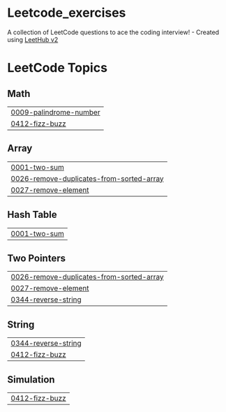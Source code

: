 # Leetcode_exercises
A collection of LeetCode questions to ace the coding interview! - Created using [LeetHub v2](https://github.com/arunbhardwaj/LeetHub-2.0)

<!---LeetCode Topics Start-->
# LeetCode Topics
## Math
|  |
| ------- |
| [0009-palindrome-number](https://github.com/Khiem19/Leetcode_exercises/tree/master/0009-palindrome-number) |
| [0412-fizz-buzz](https://github.com/Khiem19/Leetcode_exercises/tree/master/0412-fizz-buzz) |
## Array
|  |
| ------- |
| [0001-two-sum](https://github.com/Khiem19/Leetcode_exercises/tree/master/0001-two-sum) |
| [0026-remove-duplicates-from-sorted-array](https://github.com/Khiem19/Leetcode_exercises/tree/master/0026-remove-duplicates-from-sorted-array) |
| [0027-remove-element](https://github.com/Khiem19/Leetcode_exercises/tree/master/0027-remove-element) |
## Hash Table
|  |
| ------- |
| [0001-two-sum](https://github.com/Khiem19/Leetcode_exercises/tree/master/0001-two-sum) |
## Two Pointers
|  |
| ------- |
| [0026-remove-duplicates-from-sorted-array](https://github.com/Khiem19/Leetcode_exercises/tree/master/0026-remove-duplicates-from-sorted-array) |
| [0027-remove-element](https://github.com/Khiem19/Leetcode_exercises/tree/master/0027-remove-element) |
| [0344-reverse-string](https://github.com/Khiem19/Leetcode_exercises/tree/master/0344-reverse-string) |
## String
|  |
| ------- |
| [0344-reverse-string](https://github.com/Khiem19/Leetcode_exercises/tree/master/0344-reverse-string) |
| [0412-fizz-buzz](https://github.com/Khiem19/Leetcode_exercises/tree/master/0412-fizz-buzz) |
## Simulation
|  |
| ------- |
| [0412-fizz-buzz](https://github.com/Khiem19/Leetcode_exercises/tree/master/0412-fizz-buzz) |
<!---LeetCode Topics End-->